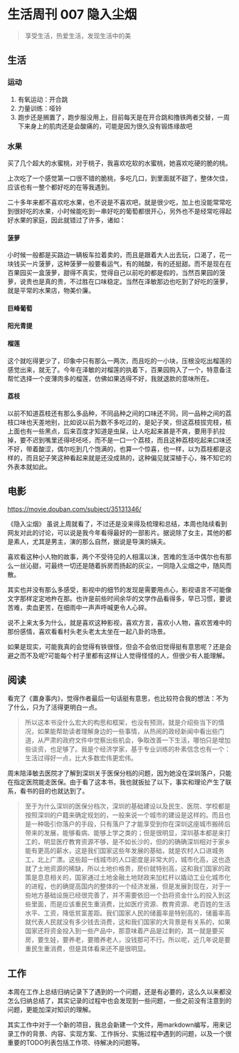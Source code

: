 # 生活周刊 007 隐入尘烟

> 享受生活，热爱生活，发现生活中的美

## 生活
### 运动
1. 有氧运动：开合跳
2. 力量训练：哑铃
3. 跑步还是搁置了，跑步服没用上，目前每天是在开合跳和撸铁两者交替，一周下来身上的肌肉还是会酸痛的，可能是因为很久没有锻炼缘故吧

### 水果
买了几个超大的水蜜桃，对于桃子，我喜欢吃软的水蜜桃，她喜欢吃硬的脆的桃。

上次吃了一个感觉第一口很不错的脆桃，多吃几口，到里面就不甜了，整体欠佳，应该也有一整个都好吃的在等我遇到。

二十多年来都不喜欢吃水果，也不说是不喜欢吧，就是很少吃，加上也没能常常吃到很好吃的水果，小时候能吃到一串好吃的葡萄都很开心，另外也不是经常吃得起好水果的家庭，因此就错过了许多，诸如：

#### 菠萝
小时候一般都是买路边一辆板车拉着卖的，而且是跟着大人出去玩，口渴了，花一块钱买一片菠萝，这种菠萝一般要看运气，有的贼酸，有的还挺甜。而不是现在在百果园买一盒菠萝，甜得不真实，觉得自己以前吃的都是假的，当然百果园的菠萝，说贵也是真的贵，不过胜在口味稳定。当然在泽敏那边也吃到了好吃的菠萝，就是平常的水果店，物美价廉。

#### 巨峰葡萄

#### 阳光青提

#### 榴莲
这个就吃得更少了，印象中只有那么一两次，而且吃的一小块，压根没吃出榴莲的感觉出来，就无了。今年在泽敏的对榴莲的执着下，百果园购入了一个，特意备注帮忙选择一个皮薄肉多的榴莲，仿佛如果选得不好，我就退款的意味所在。

#### 荔枝
以前不知道荔枝还有那么多品种，不同品种之间的口味还不同，同一品种之间的荔枝口味也天差地别，比如说以前为数不多吃过的，是妃子笑，但这荔枝拔完枝，核上面也有一些黑点，后来百度才知道是虫屎，让人吃起来甚是不爽，要用手扒拉掉，要不迟到嘴里还得呸呸呸，而不是一口一个荔枝，而且这种荔枝吃起来口味还不好，带着酸涩，偶尔吃到几个饱满的，也算一个惊喜，也一样，以为荔枝都是这样的，而且妃子笑这种看起来就是还没成熟的，这种偏见就深植于心，殊不知它的外表本就如此。
   
## 电影
<https://movie.douban.com/subject/35131346/>

《隐入尘烟》 虽说上周就看了，不过还是没来得及梳理和总结，本周也陆续看到网友对此的讨论，可以说是我今年看得最好的一部影片。据说除了女主，其他的都是素人，尤其是男主，演的那么自然，据说是导演的姨夫。

喜欢看这种小人物的故事，两个不受待见的人相濡以沫，苦难的生活中偶尔也有那么一丝沁甜，可最终一切还是随着拆房而扬起的灰尘，一同隐入尘烟之中，随风而散。

其实也并没有那么多感受，影视中的细节的发现是需要用点心，影视语言不可能像文字那样定定地杵在那。也许是前些时间余华的文学作品看得多，早已习惯，要说苦难，卖血更苦，在细雨中一声声呼喊更令人心碎。

说不上来太多为什么，就是喜欢这种影视，喜欢方言，喜欢小人物，喜欢苦难中的那份感情，喜欢看看村头老头老太太坐在一起八卦的场景。

如果是现实，可能我真的会觉得有铁很怪，但会不会依旧觉得挺有意思呢？还是会避之而不及呢?可能每个村子里都有这样让人觉得怪怪的人，但很少有人能理解。

## 阅读
看完了《置身事内》，觉得作者最后一句话挺有意思，也比较符合我的想法：不为了什么，只为了活得更明白一点。

> 所以这本书没什么宏大的构思和框架，也没有预测，就是介绍些当下的情况，如果能帮助读者理解身边的一些事情，从热闹的政经新闻中看出些门道，从严肃的政府文件中觉察出些机会，争取改善一下生活，哪怕只是增加些谈资，也足够了。我是个经济学家，基于专业训练的朴素信念也有一个：生活过得好一点，比大多数宏伟更宏伟。

周末陪泽敏去医院才了解到深圳关于医保分档的问题，因为她没在深圳落户，只能在指定医院能走医保。由于看了这本书，我也就扳扯了以下，事实和理论产生了联系，看书的目的也就达到了。

> 至于为什么深圳的医保分档次，深圳的基础建设以及民生、医院、学校都是按照深圳的户籍来确定规划的，一般来说一个城市的建设是这样的。而且也是一种吸引你落户的手段，只有落户了才能享受到你在深圳这座城市搬砖后带来的发展，能够看病、能够上学之类的；但是很明显，深圳基本都是来打工的，明显医疗教育资源不够，是不如长沙的，但的的确确深圳相对于家乡能有更高的薪水，这是我们国家这些年发展的基础，就是农村人口进城务工，北上广漂。这些超一线城市的人口密度是非常大的，城市化高，这也造就了土地资源的稀缺，所以土地价格贵，房价就特别高，这和我们国家的政策是息息相关的，国家通过土地金融土地财政来加杠杆以撬动工业化城市化的进程，也的确提高国内的整体的一个经济发展，但是发展到现在，对于一些地方基础设施已经很完善了，并不需要依旧一个劲将资金什么的投入到这些里面，而是应该重民生重消费，比如医疗资源、教育资源、老百姓的生活水平、工资，降低贫富差距。我们国家人民的储蓄率是特别高的，储蓄率高就代表人民就没有多少钱去消费，这和我们国家的大背景是有关系的，如果国家还将资金投入到一些产品中，那意味着产品是过剩的，其一就是要买房，要生娃，要养老，要赡养老人，没钱那可不行。所以呢，近几年说是要重民生重消费，但是具体看来还不是很明显。

## 工作
本周在工作上总结归纳记录下了遇到的一个问题，还是有必要的，这么久以来都没怎么归纳总结了，其实记录的过程中也会发现到一些问题，一些之前没有注意到的问题，更能加深对知识的理解。

其实工作中对于一个新的项目，我总会新建一个文件，用markdown编写，用来记录工作的背景、内容、实现方案、工作拆分、实施过程中遇到的问题，以及一个很重要的TODO列表包括工作项、待解决的问题等。
